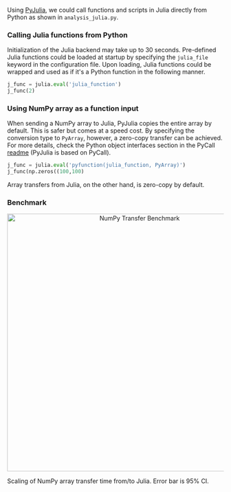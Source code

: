 Using [PyJulia](https://pyjulia.readthedocs.io/en/latest/), we could call functions and scripts in Julia directly from Python as shown in `analysis_julia.py`. 

### Calling Julia functions from Python
Initialization of the Julia backend may take up to 30 seconds. Pre-defined Julia functions could be loaded at startup by specifying the `julia_file` keyword in the configuration file. Upon loading, Julia functions could be wrapped and used as if it's a Python function in the following manner.

```python
j_func = julia.eval('julia_function')
j_func(2)
```
### Using NumPy array as a function input
When sending a NumPy array to Julia, PyJulia copies the entire array by default. This is safer but comes at a speed cost. By specifying the conversion type to `PyArray`, however, a zero-copy transfer can be achieved. For more details, check the Python object interfaces section in the PyCall [readme](https://github.com/JuliaPy/PyCall.jl/blob/master/README.md) (PyJulia is based on PyCall).

```python
j_func = julia.eval('pyfunction(julia_function, PyArray)')
j_func(np.zeros((100,100)
```
Array transfers from Julia, on the other hand, is zero-copy by default.

### Benchmark
<p align="center"><img width="600" alt="NumPy Transfer Benchmark" src="https://user-images.githubusercontent.com/34997334/63102946-1dcd7500-bf4a-11e9-8672-6b0f4948517e.png"></p>

Scaling of NumPy array transfer time from/to Julia. Error bar is 95% CI.